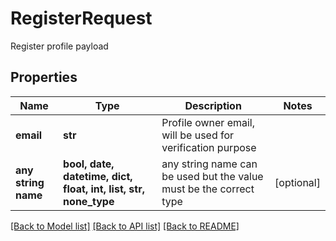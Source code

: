 # RegisterRequest

Register profile payload

## Properties
Name | Type | Description | Notes
------------ | ------------- | ------------- | -------------
**email** | **str** | Profile owner email, will be used for verification purpose | 
**any string name** | **bool, date, datetime, dict, float, int, list, str, none_type** | any string name can be used but the value must be the correct type | [optional]

[[Back to Model list]](../README.md#documentation-for-models) [[Back to API list]](../README.md#documentation-for-api-endpoints) [[Back to README]](../README.md)


